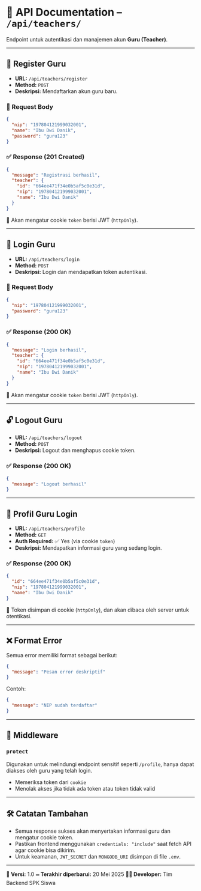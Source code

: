 # 📘 API Documentation – `/api/teachers/`

Endpoint untuk autentikasi dan manajemen akun **Guru (Teacher)**.

---

## 🔐 Register Guru

- **URL:** `/api/teachers/register`
- **Method:** `POST`
- **Deskripsi:** Mendaftarkan akun guru baru.

### 🧾 Request Body

```json
{
  "nip": "197804121999032001",
  "name": "Ibu Dwi Danik",
  "password": "guru123"
}
```

### ✅ Response (201 Created)

```json
{
  "message": "Registrasi berhasil",
  "teacher": {
    "id": "664ee471f34e0b5af5c0e31d",
    "nip": "197804121999032001",
    "name": "Ibu Dwi Danik"
  }
}
```

📌 Akan mengatur cookie `token` berisi JWT (`httpOnly`).

---

## 🔑 Login Guru

- **URL:** `/api/teachers/login`
- **Method:** `POST`
- **Deskripsi:** Login dan mendapatkan token autentikasi.

### 🧾 Request Body

```json
{
  "nip": "197804121999032001",
  "password": "guru123"
}
```

### ✅ Response (200 OK)

```json
{
  "message": "Login berhasil",
  "teacher": {
    "id": "664ee471f34e0b5af5c0e31d",
    "nip": "197804121999032001",
    "name": "Ibu Dwi Danik"
  }
}
```

📌 Akan mengatur cookie `token` berisi JWT (`httpOnly`).

---

## 🔓 Logout Guru

- **URL:** `/api/teachers/logout`
- **Method:** `POST`
- **Deskripsi:** Logout dan menghapus cookie token.

### ✅ Response (200 OK)

```json
{
  "message": "Logout berhasil"
}
```

---

## 👤 Profil Guru Login

- **URL:** `/api/teachers/profile`
- **Method:** `GET`
- **Auth Required:** ✅ Yes (via cookie `token`)
- **Deskripsi:** Mendapatkan informasi guru yang sedang login.

### ✅ Response (200 OK)

```json
{
  "id": "664ee471f34e0b5af5c0e31d",
  "nip": "197804121999032001",
  "name": "Ibu Dwi Danik"
}
```

📌 Token disimpan di cookie (`httpOnly`), dan akan dibaca oleh server untuk otentikasi.

---

## ❌ Format Error

Semua error memiliki format sebagai berikut:

```json
{
  "message": "Pesan error deskriptif"
}
```

Contoh:

```json
{
  "message": "NIP sudah terdaftar"
}
```

---

## 🔐 Middleware

### `protect`

Digunakan untuk melindungi endpoint sensitif seperti `/profile`, hanya dapat diakses oleh guru yang telah login.

- Memeriksa token dari `cookie`
- Menolak akses jika tidak ada token atau token tidak valid

---

## 🛠️ Catatan Tambahan

- Semua response sukses akan menyertakan informasi guru dan mengatur cookie token.
- Pastikan frontend menggunakan `credentials: "include"` saat fetch API agar cookie bisa dikirim.
- Untuk keamanan, `JWT_SECRET` dan `MONGODB_URI` disimpan di file `.env`.

---

**📂 Versi:** 1.0
**🗕️ Terakhir diperbarui:** 20 Mei 2025
**👨‍💻 Developer:** Tim Backend SPK Siswa
